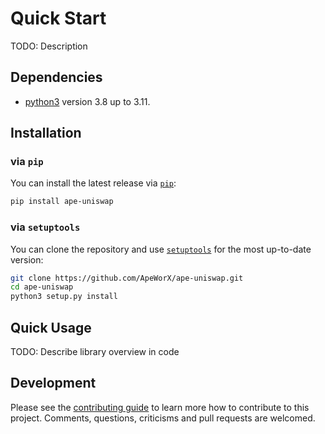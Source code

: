# Quick Start

TODO: Description

## Dependencies

- [python3](https://www.python.org/downloads) version 3.8 up to 3.11.

## Installation

### via `pip`

You can install the latest release via [`pip`](https://pypi.org/project/pip/):

```bash
pip install ape-uniswap
```

### via `setuptools`

You can clone the repository and use [`setuptools`](https://github.com/pypa/setuptools) for the most up-to-date version:

```bash
git clone https://github.com/ApeWorX/ape-uniswap.git
cd ape-uniswap
python3 setup.py install
```

## Quick Usage

TODO: Describe library overview in code

## Development

Please see the [contributing guide](CONTRIBUTING.md) to learn more how to contribute to this project.
Comments, questions, criticisms and pull requests are welcomed.
